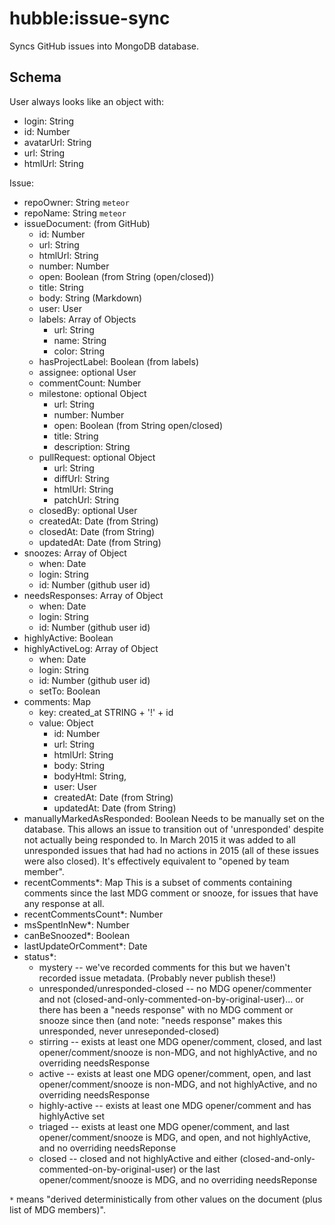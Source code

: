 # hubble:issue-sync

Syncs GitHub issues into MongoDB database.

## Schema

User always looks like an object with:
  - login: String
  - id: Number
  - avatarUrl: String
  - url: String
  - htmlUrl: String

Issue:
- repoOwner: String `meteor`
- repoName: String `meteor`
- issueDocument: (from GitHub)
  - id: Number
  - url: String
  - htmlUrl: String
  - number: Number
  - open: Boolean (from String (open/closed))
  - title: String
  - body: String (Markdown)
  - user: User
  - labels: Array of Objects
    - url: String
    - name: String
    - color: String
  - hasProjectLabel: Boolean (from labels)
  - assignee: optional User
  - commentCount: Number
  - milestone: optional Object
    - url: String
    - number: Number
    - open: Boolean (from String open/closed)
    - title: String
    - description: String
  - pullRequest: optional Object
    - url: String
    - diffUrl: String
    - htmlUrl: String
    - patchUrl: String
  - closedBy: optional User
  - createdAt: Date (from String)
  - closedAt: Date (from String)
  - updatedAt: Date (from String)
- snoozes: Array of Object
  - when: Date
  - login: String
  - id: Number (github user id)
- needsResponses: Array of Object
  - when: Date
  - login: String
  - id: Number (github user id)
- highlyActive: Boolean
- highlyActiveLog: Array of Object
  - when: Date
  - login: String
  - id: Number (github user id)
  - setTo: Boolean
- comments: Map
  - key: created_at STRING + '!' + id
  - value: Object
    - id: Number
    - url: String
    - htmlUrl: String
    - body: String
    - bodyHtml: String,
    - user: User
    - createdAt: Date (from String)
    - updatedAt: Date (from String)
- manuallyMarkedAsResponded: Boolean
  Needs to be manually set on the database.  This allows an issue
  to transition out of 'unresponded' despite not actually being responded
  to.  In March 2015 it was added to all unresponded issues that had had
  no actions in 2015 (all of these issues were also closed). It's effectively
  equivalent to "opened by team member".
- recentComments*: Map
  This is a subset of comments containing comments since the last
  MDG comment or snooze, for issues that have any response at all.
- recentCommentsCount*: Number
- msSpentInNew*: Number
- canBeSnoozed*: Boolean
- lastUpdateOrComment*: Date
- status*:
  - mystery -- we've recorded comments for this but we haven't recorded
    issue metadata. (Probably never publish these!)
  - unresponded/unresponded-closed -- no MDG opener/commenter and not
    (closed-and-only-commented-on-by-original-user)... or there has
    been a "needs response" with no MDG comment or snooze since then
    (and note: "needs response" makes this unresponded, never
    unreseponded-closed)
  - stirring -- exists at least one MDG opener/comment, closed, and last
    opener/comment/snooze is non-MDG, and not highlyActive, and
    no overriding needsResponse
  - active -- exists at least one MDG opener/comment, open, and last
    opener/comment/snooze is non-MDG, and not highlyActive, and no
    overriding needsResponse
  - highly-active -- exists at least one MDG opener/comment and has highlyActive set
  - triaged -- exists at least one MDG opener/comment, and last opener/comment/snooze
    is MDG, and open, and not highlyActive, and no overriding needsReponse
  - closed -- closed and not highlyActive and either
    (closed-and-only-commented-on-by-original-user) or the last
    opener/comment/snooze is MDG, and no overriding needsReponse

`*` means "derived deterministically from other values on the document (plus
list of MDG members)".

